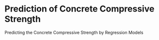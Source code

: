 # Prediction of Concrete Compressive Strength 
Predicting the Concrete Compressive Strength by Regression Models 
